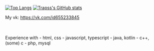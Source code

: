 [![Top Langs](https://github-readme-stats.vercel.app/api/top-langs/?username=Trapss&theme=radical)](https://github.com/anuraghazra/github-readme-stats) 
[![Trapss's GitHub stats](https://github-readme-stats.vercel.app/api?username=Trapss&theme=radical)](https://github.com/anuraghazra/github-readme-stats)

My vk:
https://vk.com/id655233845

<br>
<br>
Experience with  
- html, css  
- javascript, typescript  
- java, kotlin  
- c++, (some) c  
- php, mysql  
